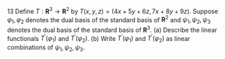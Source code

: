 13 Define $T: \mathbf{R}^{3} \rightarrow \mathbf{R}^{2}$ by $T(x, y, z)=(4 x+5 y+6 z, 7 x+8 y+9 z)$. Suppose $\varphi_{1}, \varphi_{2}$ denotes the dual basis of the standard basis of $\mathbf{R}^{2}$ and $\psi_{1}, \psi_{2}, \psi_{3}$ denotes the dual basis of the standard basis of $\mathbf{R}^{3}$.
(a) Describe the linear functionals $T^{\prime}\left(\varphi_{1}\right)$ and $T^{\prime}\left(\varphi_{2}\right)$.
(b) Write $T^{\prime}\left(\varphi_{1}\right)$ and $T^{\prime}\left(\varphi_{2}\right)$ as linear combinations of $\psi_{1}, \psi_{2}, \psi_{3}$.
